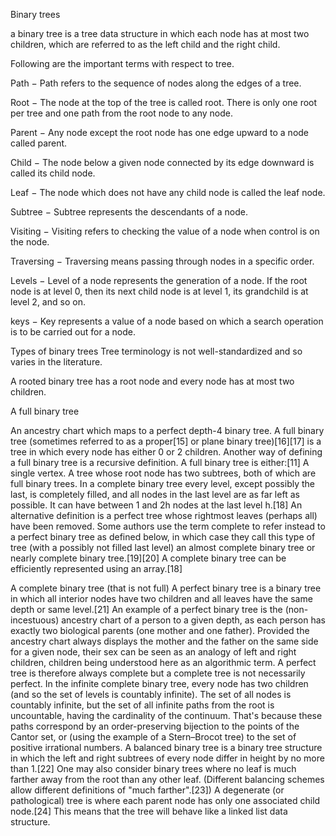 Binary trees

a binary tree is a tree data structure in which each node has at most two children, which are referred to as the left child and the right child.

Following are the important terms with respect to tree.

Path − Path refers to the sequence of nodes along the edges of a tree.

Root − The node at the top of the tree is called root. There is only one root per tree and one path from the root node to any node.

Parent − Any node except the root node has one edge upward to a node called parent.

Child − The node below a given node connected by its edge downward is called its child node.

Leaf − The node which does not have any child node is called the leaf node.

Subtree − Subtree represents the descendants of a node.

Visiting − Visiting refers to checking the value of a node when control is on the node.

Traversing − Traversing means passing through nodes in a specific order.

Levels − Level of a node represents the generation of a node. If the root node is at level 0, then its next child node is at level 1, its grandchild is at level 2, and so on.

keys − Key represents a value of a node based on which a search operation is to be carried out for a node.

Types of binary trees
Tree terminology is not well-standardized and so varies in the literature.

A rooted binary tree has a root node and every node has at most two children.

A full binary tree

An ancestry chart which maps to a perfect depth-4 binary tree.
A full binary tree (sometimes referred to as a proper[15] or plane binary tree)[16][17] is a tree in which every node has either 0 or 2 children. Another way of defining a full binary tree is a recursive definition. A full binary tree is either:[11]
A single vertex.
A tree whose root node has two subtrees, both of which are full binary trees.
In a complete binary tree every level, except possibly the last, is completely filled, and all nodes in the last level are as far left as possible. It can have between 1 and 2h nodes at the last level h.[18] An alternative definition is a perfect tree whose rightmost leaves (perhaps all) have been removed. Some authors use the term complete to refer instead to a perfect binary tree as defined below, in which case they call this type of tree (with a possibly not filled last level) an almost complete binary tree or nearly complete binary tree.[19][20] A complete binary tree can be efficiently represented using an array.[18]

A complete binary tree (that is not full)
A perfect binary tree is a binary tree in which all interior nodes have two children and all leaves have the same depth or same level.[21] An example of a perfect binary tree is the (non-incestuous) ancestry chart of a person to a given depth, as each person has exactly two biological parents (one mother and one father). Provided the ancestry chart always displays the mother and the father on the same side for a given node, their sex can be seen as an analogy of left and right children, children being understood here as an algorithmic term. A perfect tree is therefore always complete but a complete tree is not necessarily perfect.
In the infinite complete binary tree, every node has two children (and so the set of levels is countably infinite). The set of all nodes is countably infinite, but the set of all infinite paths from the root is uncountable, having the cardinality of the continuum. That's because these paths correspond by an order-preserving bijection to the points of the Cantor set, or (using the example of a Stern–Brocot tree) to the set of positive irrational numbers.
A balanced binary tree is a binary tree structure in which the left and right subtrees of every node differ in height by no more than 1.[22] One may also consider binary trees where no leaf is much farther away from the root than any other leaf. (Different balancing schemes allow different definitions of "much farther".[23])
A degenerate (or pathological) tree is where each parent node has only one associated child node.[24] This means that the tree will behave like a linked list data structure.